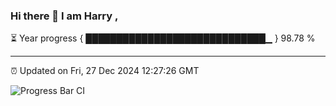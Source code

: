 ### Hi there 👋 I am Harry , 

⏳ Year progress { █████████████████████████████▁ } 98.78 %

---

⏰ Updated on Fri, 27 Dec 2024 12:27:26 GMT

![Progress Bar CI](https://github.com/duykhang68/duykhang68/workflows/Progress%20Bar%20CI/badge.svg)
